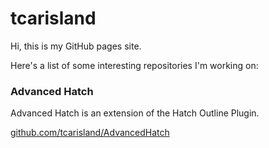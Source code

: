 # tcarisland

Hi, this is my GitHub pages site.

Here's a list of some interesting repositories I'm working on:

### Advanced Hatch

Advanced Hatch is an extension of the Hatch Outline Plugin.

[github.com/tcarisland/AdvancedHatch](https://github.com/tcarisland/AdvancedHatch)
